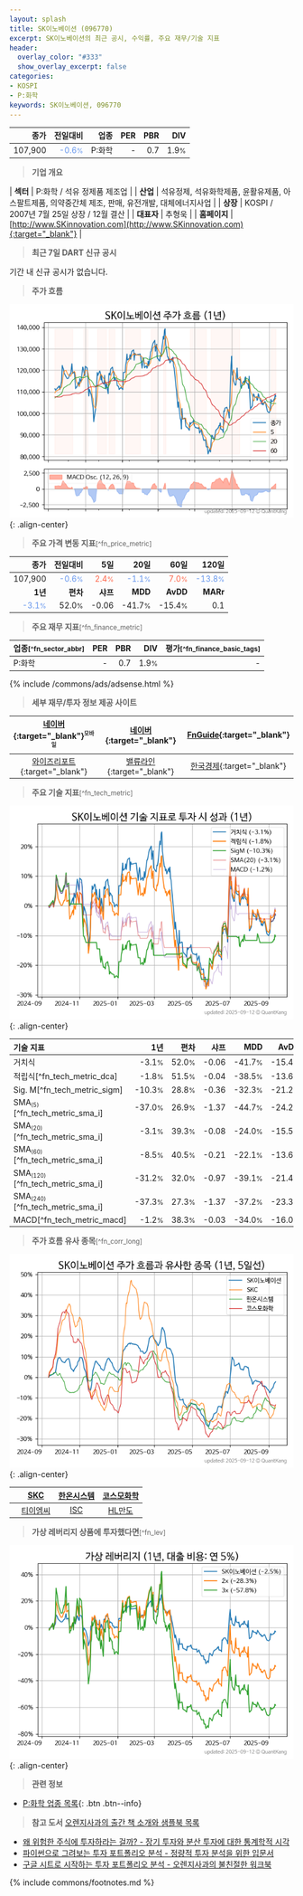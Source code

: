 ```yaml
---
layout: splash
title: SK이노베이션 (096770)
excerpt: SK이노베이션의 최근 공시, 수익률, 주요 재무/기술 지표
header:
  overlay_color: "#333"
  show_overlay_excerpt: false
categories:
- KOSPI
- P:화학
keywords: SK이노베이션, 096770
---
```


| **종가** | **전일대비** | **업종** | **PER** | **PBR** | **DIV** |
| -------: | -----------: | -------: | ------: | ------: | ------: |
| 107,900 | <span style="color: cornflowerblue">-0.6<small>%</small></span> | P:화학 | - | 0.7 | 1.9<small>%</small> |

<!-- more -->


> **기업 개요**<a id="company"></a>

| <span style="white-space:nowrap;">**섹터**</span> | P:화학 / 석유 정제품 제조업 |
| <span style="white-space:nowrap;">**산업**</span> | 석유정제, 석유화학제품, 윤활유제품, 아스팔트제품, 의약중간체 제조, 판매, 유전개발, 대체에너지사업 |
| <span style="white-space:nowrap;">**상장**</span> | KOSPI / 2007년 7월 25일 상장 / 12월 결산 |
| <span style="white-space:nowrap;">**대표자**</span> | 추형욱 |
| <span style="white-space:nowrap;">**홈페이지**</span> | [http://www.SKinnovation.com](http://www.SKinnovation.com){:target="_blank"} |


> **최근 7일 DART 신규 공시**<a id="dart"></a>

기간 내 신규 공시가 없습니다.


> **주가 흐름**<a id="price"></a>

![096770](/stock/images/096770.png){: .align-center}


> **주요 가격 변동 지표**<small>[^fn_price_metric]</small>

| **종가** | **전일대비** | **5일** | **20일** | **60일** | **120일** |
| -------: | -----------: | ------: | -------: | -------: | --------: |
| 107,900 | <span style="color: cornflowerblue">-0.6<small>%</small></span> | <span style="color: tomato">2.4<small>%</small></span> | <span style="color: cornflowerblue">-1.1<small>%</small></span> | <span style="color: tomato">7.0<small>%</small></span> | <span style="color: cornflowerblue">-13.8<small>%</small></span> |
| **1년** | **편차** | **샤프** | **MDD** | **AvDD** | **MARr** |
| <span style="color: cornflowerblue">-3.1<small>%</small></span> | 52.0<small>%</small> | -0.06 | -41.7<small>%</small> | -15.4<small>%</small> | 0.1 |


> **주요 재무 지표**<small>[^fn_finance_metric]</small>

| **업종**<small>[^fn_sector_abbr]</small> | **PER** | **PBR** | **DIV** | **평가**<small>[^fn_finance_basic_tags]</small> |
| :--------------------------------------- | ------: | ------: | ------: | ----------------------------------------------: |
| P:화학 | - | 0.7 | 1.9<small>%</small> | - |



{% include /commons/ads/adsense.html %}

> **세부 재무/투자 정보 제공 사이트**

| [네이버](https://m.stock.naver.com/domestic/stock/096770/finance/summary){:target="_blank"}<sup><small>모바일</small></sup> | [네이버](https://finance.naver.com/item/coinfo.naver?code=096770){:target="_blank"} | [FnGuide](https://comp.fnguide.com/SVO2/ASP/SVD_Invest.asp?gicode=A096770&MenuYn=Y){:target="_blank"} |
| :---: | :---: | :---: |
| [와이즈리포트](https://comp.wisereport.co.kr/company/c1040001.aspx?cmp_cd=096770){:target="_blank"} | [밸류라인](https://www.valueline.co.kr/finance/summary/096770){:target="_blank"} | [한국경제](https://markets.hankyung.com/stock/096770/financial-summary){:target="_blank"} |


> **주요 기술 지표**<small>[^fn_tech_metric]</small>


![096770](/stock/images/096770_tech.png){: .align-center}

| **기술 지표** | **1년** | **편차** | **샤프** | **MDD** | **AvDD** |
| :------------ | ------: | -----------: | -------: | ------: | -------: |
| 거치식 | -3.1<small>%</small> | 52.0<small>%</small> | -0.06 | -41.7<small>%</small> | -15.4<small>%</small> |
| 적립식[^fn_tech_metric_dca] | -1.8<small>%</small> | 51.5<small>%</small> | -0.04 | -38.5<small>%</small> | -13.6<small>%</small> |
| Sig. M[^fn_tech_metric_sigm] | -10.3<small>%</small> | 28.8<small>%</small> | -0.36 | -32.3<small>%</small> | -21.2<small>%</small> |
| SMA<small><sub>(5)</sub></small>[^fn_tech_metric_sma_i] | -37.0<small>%</small> | 26.9<small>%</small> | -1.37 | -44.7<small>%</small> | -24.2<small>%</small> |
| SMA<small><sub>(20)</sub></small>[^fn_tech_metric_sma_i] | -3.1<small>%</small> | 39.3<small>%</small> | -0.08 | -24.0<small>%</small> | -15.5<small>%</small> |
| SMA<small><sub>(60)</sub></small>[^fn_tech_metric_sma_i] | -8.5<small>%</small> | 40.5<small>%</small> | -0.21 | -22.1<small>%</small> | -13.6<small>%</small> |
| SMA<small><sub>(120)</sub></small>[^fn_tech_metric_sma_i] | -31.2<small>%</small> | 32.0<small>%</small> | -0.97 | -39.1<small>%</small> | -21.4<small>%</small> |
| SMA<small><sub>(240)</sub></small>[^fn_tech_metric_sma_i] | -37.3<small>%</small> | 27.3<small>%</small> | -1.37 | -37.2<small>%</small> | -23.3<small>%</small> |
| MACD[^fn_tech_metric_macd] | -1.2<small>%</small> | 38.3<small>%</small> | -0.03 | -34.0<small>%</small> | -16.0<small>%</small> |


> **주가 흐름 유사 종목**<a id="corr"></a><small>[^fn_corr_long]</small>

![096770](/stock/images/096770_corr.png){: .align-center}

|       | [SKC](/011790/) | [한온시스템](/018880/) | [코스모화학](/005420/) |
| :---: | :------------------------------------: | :------------------------------------: | :------------------------------------: |
|       | [티이엠씨](/425040/) | [ISC](/095340/) | [HL만도](/204320/) |


> **가상 레버리지 상품에 투자했다면**<a id="2x"></a><small>[^fn_lev]</small>

![096770](/stock/images/096770_2x.png){: .align-center}


> **관련 정보**

- [P:화학 업종 목록](/stats/sector/kospi_업종_화학_종목/){: .btn .btn--info}

> **참고 도서** [오렌지사과의 출간 책 소개와 샘플북 목록](https://kongdori.tistory.com/691)

- [왜 위험한 주식에 투자하라는 걸까? - 장기 투자와 분산 투자에 대한 통계학적 시각](https://kongdori.tistory.com/421)
- [파이썬으로 그려보는 투자 포트폴리오 분석  - 정량적 투자 분석을 위한 입문서](https://kongdori.tistory.com/643)
- [구글 시트로 시작하는 투자 포트폴리오 분석 - 오렌지사과의 불친절한 워크북](https://kongdori.tistory.com/449)


{% include commons/footnotes.md %}